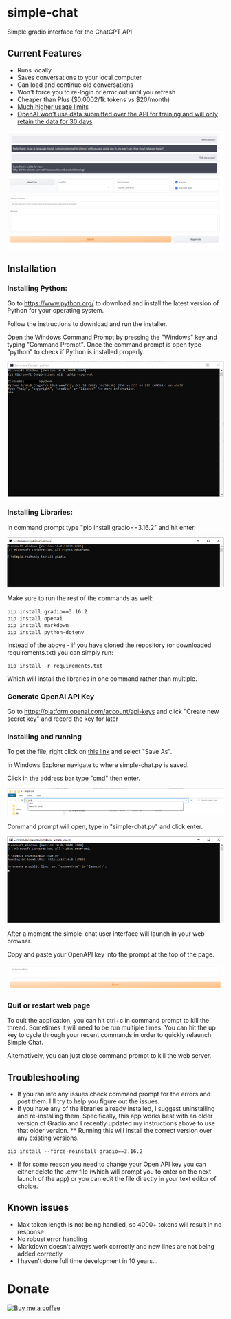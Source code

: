 # simple-chat
Simple gradio interface for the ChatGPT API
## Current Features
* Runs locally
* Saves conversations to your local computer
* Can load and continue old conversations
* Won't force you to re-login or error out until you refresh
* Cheaper than Plus ($0.0002/1k tokens vs $20/month)
* [Much higher usage limits](https://platform.openai.com/docs/guides/rate-limits)
* [OpenAI won't use data submitted over the API for training and will only retain the data for 30 days](https://platform.openai.com/docs/guides/chat/faq)

![Alt text](/screenshots/ui.PNG?raw=true)

## Installation
### Installing Python:

Go to https://www.python.org/ to download and install the latest version of Python for your operating system.

Follow the instructions to download and run the installer.

Open the Windows Command Prompt by pressing the "Windows" key and typing "Command Prompt".  Once the command prompt is open type "python" to check if Python is installed properly.

![Alt text](/screenshots/python.png?raw=true)

### Installing Libraries:

In command prompt type "pip install gradio==3.16.2" and hit enter.

![Alt text](/screenshots/gradio.PNG?raw=true)

Make sure to run the rest of the commands as well:

```
pip install gradio==3.16.2
pip install openai
pip install markdown
pip install python-dotenv
```

Instead of the above - if you have cloned the repository (or downloaded requirements.txt) you can simply run:

```
pip install -r requirements.txt
```
Which will install the libraries in one command rather than multiple.

### Generate OpenAI API Key

Go to https://platform.openai.com/account/api-keys and click "Create new secret key" and record the key for later

### Installing and running

To get the file, right click on [this link](https://github.com/borge12/simple-chat/raw/main/simple-chat.py) and select "Save As".  

In Windows Explorer navigate to where simple-chat.py is saved.


Click in the address bar type "cmd" then enter.

![Alt text](/screenshots/cmd.PNG?raw=true)

Command prompt will open, type in "simple-chat.py" and click enter.

![Alt text](/screenshots/simple-chat.PNG?raw=true)

After a moment the simple-chat user interface will launch in your web browser.

Copy and paste your OpenAPI key into the prompt at the top of the page.

![Alt text](/screenshots/addkey.PNG?raw=true)


### Quit or restart web page

To quit the application, you can hit ctrl+c in command prompt to kill the thread.  Sometimes it will need to be run multiple times.  You can hit the up key to cycle through your recent commands in order to quickly relaunch Simple Chat.  

Alternatively, you can just close command prompt to kill the web server.

## Troubleshooting
* If you ran into any issues check command prompt for the errors and post them.  I'll try to help you figure out the issues.
* If you have any of the libraries already installed, I suggest uninstalling and re-installing them.  Specifically, this app works best with an older version of Gradio and I recently updated my instructions above to use that older version.
** Running this will install the correct version over any existing versions.

```
pip install --force-reinstall gradio==3.16.2
```

* If for some reason you need to change your Open API key you can either delete the .env file (which will prompt you to enter on the next launch of the app) or you can edit the file directly in your text editor of choice.

## Known issues
* Max token length is not being handled, so 4000+ tokens will result in no response
* No robust error handling
* Markdown doesn't always work correctly and new lines are not being added correctly
* I haven't done full time development in 10 years...

# Donate
[![Buy me a coffee](https://cdn.buymeacoffee.com/buttons/v2/default-yellow.png)](https://www.buymeacoffee.com/borge12)
